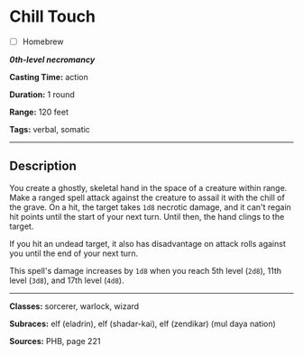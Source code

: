 # Chill Touch

- [ ] Homebrew

***0th-level necromancy***

**Casting Time:** action

**Duration:** 1 round

**Range:** 120 feet

**Tags:** verbal, somatic

---

## Description
You create a ghostly, skeletal hand in the space of a creature within range. Make a ranged spell attack against the creature to assail it with the chill of the grave. On a hit, the target takes `1d8` necrotic damage, and it can't regain hit points until the start of your next turn. Until then, the hand clings to the target.

If you hit an undead target, it also has disadvantage on attack rolls against you until the end of your next turn.

This spell's damage increases by `1d8` when you reach 5th level (`2d8`), 11th level (`3d8`), and 17th level (`4d8`).

---

**Classes:** sorcerer, warlock, wizard

**Subraces:** elf (eladrin), elf (shadar-kai), elf (zendikar) (mul daya nation)

**Sources:** PHB, page 221
